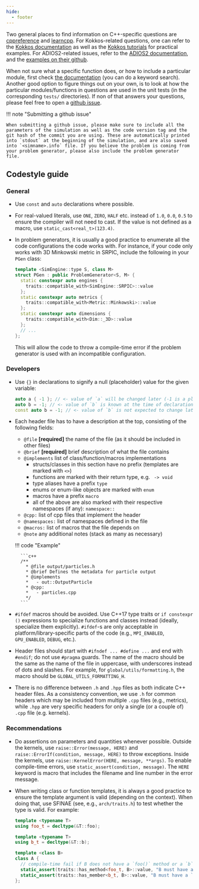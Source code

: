 ```yaml
---
hide:
  - footer
---
```


Two general places to find information on C++-specific questions are [cppreference](https://en.cppreference.com/w/) and [learncpp](https://www.learncpp.com/). For Kokkos-related questions, one can refer to the [Kokkos documentation](https://kokkos.org/kokkos-core-wiki/) as well as the [Kokkos tutorials](https://github.com/kokkos/kokkos-tutorials) for practical examples. For ADIOS2-related issues, refer to the [ADIOS2 documentation](https://adios2.readthedocs.io/en/latest/), and the [examples on their github](https://github.com/ornladios/ADIOS2/tree/master/examples).

When not sure what a specific function does, or how to include a particular module, first check [the documentation](https://entity-toolkit.github.io/wiki) (you can do a keyword search). Another good option to figure things out on your own, is to look at how the particular modules/functions in questions are used in the unit tests (in the corresponding `tests/` directories). If non of that answers your questions, please feel free to open a [github issue](https://github.com/entity-toolkit/entity/issues).

!!! note "Submitting a github issue"

    When submitting a github issue, please make sure to include all the parameters of the simulation as well as the code version tag and the git hash of the commit you are using. These are automatically printed into `stdout` at the beginning of the simulation, and are also saved into `<simname>.info` file. If you believe the problem is coming from your problem generator, please also include the problem generator file. 

## Codestyle guide

### General

* Use `const` and `auto` declarations where possible.
  
* For real-valued literals, use `ONE`, `ZERO`, `HALF` etc. instead of `1.0`, `0.0`, `0.5` to ensure the compiler will not need to cast. If the value is not defined as a macro, use `static_cast<real_t>(123.4)`.
  
* In problem generators, it is usually a good practice to enumerate all the code configurations the code works with. For instance, if your code only works with 3D Minkowski metric in SRPIC, include the following in your `PGen` class:
  ```c++
  template <SimEngine::type S, class M>
  struct PGen : public ProblemGenerator<S, M> {
    static constexpr auto engines {
      traits::compatible_with<SimEngine::SRPIC>::value
    };
    static constexpr auto metrics {
      traits::compatible_with<Metric::Minkowski>::value
    };
    static constexpr auto dimensions {
      traits::compatible_with<Dim::_3D>::value
    };
    // ...
  };
  ```
  This will allow the code to throw a compile-time error if the problem generator is used with an incompatible configuration.

### Developers

* Use `{}` in declarations to signify a null (placeholder) value for the given variable:
  ```cpp
  auto a { -1 }; // <- value of `a` will be changed later (-1 is a placeholder)
  auto b = -1; // <- value of `b` is known at the time of declaration (but may change later)
  const auto b = -1; // <- value of `b` is not expected to change later
  ```
* Each header file has to have a description at the top, consisting of the following fields:
    * `@file` **[required]** the name of the file (as it should be included in other files)
    * `@brief` **[required]** brief description of what the file contains
    * `@implements` list of class/function/macros implementations
        - structs/classes in this section have no prefix (templates are marked with `<>`)
        - functions are marked with their return type, e.g. ` -> void`
        - type aliases have a prefix `type`
        - enums or enum-like objects are marked with `enum`
        - macros have a prefix `macro`
        - all of the above are also marked with their respective namespaces (if any): `namespace::`
    * `@cpp:` list of cpp files that implement the header
    * `@namespaces:` list of namespaces defined in the file
    * `@macros:` list of macros that the file depends on
    * `@note` any additional notes (stack as many as necessary)

    !!! code "Example"

        ```c++
        /**
          * @file output/particles.h
          * @brief Defines the metadata for particle output
          * @implements
          *   - out::OutputParticle
          * @cpp:
          *   - particles.cpp
          */
        ```

* `#ifdef` macros should be avoided. Use C++17 type traits or `if constexpr ()` expressions to specialize functions and classes instead (ideally, specialize them explicitly). `#ifdef`-s are only acceptable in platform/library-specific parts of the code (e.g., `MPI_ENABLED`, `GPU_ENABLED`, `DEBUG`, etc.).

* Header files should start with `#ifndef ... #define ...` and end with `#endif`; do not use `#pragma` guards. The name of the macro should be the same as the name of the file in uppercase, with underscores instead of dots and slashes. For example, for `global/utils/formatting.h`, the macro should be `GLOBAL_UTILS_FORMATTING_H`.

* There is no difference between `.h` and `.hpp` files as both indicate C++ header files. As a consistency convention, we use `.h` for common headers which may be included from multiple `.cpp` files (e.g., metrics), while `.hpp` are very specific headers for only a single (or a couple of) `.cpp` file (e.g. kernels).

### Recommendations

* Do assertions on parameters and quantities whenever possible. Outside the kernels, use `raise::Error(message, HERE)` and `raise::ErrorIf(condition, message, HERE)` to throw exceptions. Inside the kernels, use `raise::KernelError(HERE, message, **args)`. To enable compile-time errors, use `static_assert(condition, message)`. The `HERE` keyword is macro that includes the filename and line number in the error message.

* When writing class or function templates, it is always a good practice to ensure the template argument is valid (depending on the context). When doing that, use SFINAE (see, e.g., `arch/traits.h`) to test whether the type is valid. For example:
  ```cpp
  template <typename T>
  using foo_t = decltype(&T::foo);

  template <typename T>
  using b_t = decltype(&T::b);

  template <class B>
  class A {
    // compile-time fail if B does not have a `foo()` method or a `b` member
    static_assert(traits::has_method<foo_t, B>::value, "B must have a `foo()` method");
    static_assert(traits::has_member<b_t, B>::value, "B must have a `b` member");
  };
  ```